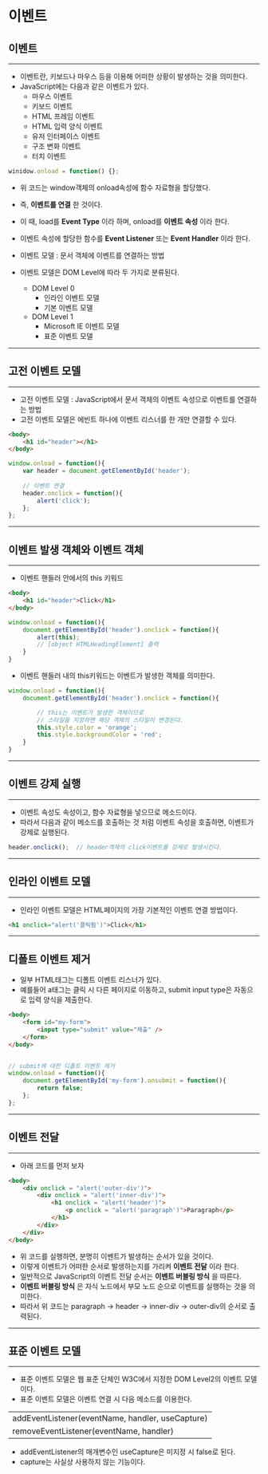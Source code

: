 이벤트
======

<h2>이벤트</h2>

<hr/>

* 이벤트란, 키보드나 마우스 등을 이용해 어떠한 상황이 발생하는 것을 의미한다.
* JavaScript에는 다음과 같은 이벤트가 있다.
  * 마우스 이벤트
  * 키보드 이벤트
  * HTML 프레임 이벤트
  * HTML 입력 양식 이벤트
  * 유저 인터페이스 이벤트
  * 구조 변화 이벤트
  * 터치 이벤트

```js
winidow.onload = function() {};
```
* 위 코드는 window객체의 onload속성에 함수 자료형을 할당했다.
* 즉, __이벤트를 연결__ 한 것이다.
* 이 때, load를 __Event Type__ 이라 하며, onload를 __이벤트 속성__ 이라 한다.
* 이벤트 속성에 할당한 함수를 __Event Listener__ 또는 __Event Handler__ 이라 한다.

* 이벤트 모델 : 문서 객체에 이벤트를 연결하는 방법
* 이벤트 모델은 DOM Level에 따라 두 가지로 분류된다.
  * DOM Level 0
    * 인라인 이벤트 모델
    * 기본 이벤트 모델
  * DOM Level 1
    * Microsoft IE 이벤트 모델
    * 표준 이벤트 모델

<hr/>

<h2>고전 이벤트 모델</h2>

<hr/>

* 고전 이벤트 모델 : JavaScript에서 문서 객체의 이벤트 속성으로 이벤트를 연결하는 방법
* 고전 이벤트 모델은 에빈트 하나에 이벤트 리스너를 한 개만 연결할 수 있다.
```HTML
<body>
    <h1 id="header"></h1>
</body>
```

```js
window.onload = function(){
    var header = document.getElementById('header');
    
    // 이벤트 연결
    header.onclick = function(){
        alert('click');
    };
};
```
<hr/>

<h2>이벤트 발생 객체와 이벤트 객체</h2>

<hr/>

* 이벤트 핸들러 안에서의 this 키워드
```HTML
<body>
    <h1 id="header">Click</h1>
</body>
```

```js
window.onload = function(){
    document.getElementById('header').onclick = function(){
        alert(this);
        // [object HTMLHeadingElement] 출력
    }
}
```

* 이벤트 핸들러 내의 this키워드는 이벤트가 발생한 객체를 의미한다.
```js
window.onload = function(){
    document.getElementById('header').onclick = function(){

        // this는 이벤트가 발생한 객체이므로 
        // 스타일을 지정하면 해당 객체의 스타일이 변경된다.
        this.style.color = 'orange';
        this.style.backgroundColor = 'red';
    }
}
```

<hr/>

<h2>이벤트 강제 실행</h2>

<hr/>

* 이벤트 속성도 속성이고, 함수 자료형을 넣으므로 메소드이다.
* 따라서 다음과 같이 메소드를 호출하는 것 처럼 이벤트 속성을 호출하면, 이벤트가 강제로 실행된다.

```js
header.onclick();  // header객체의 click이벤트를 강제로 발생시킨다.
```

<hr/>

<h2>인라인 이벤트 모델</h2>

<hr/>

* 인라인 이벤트 모델은 HTML페이지의 가장 기본적인 이벤트 연결 방법이다.

```html
<h1 onclick="alert('클릭됨')">Click</h1>
```

<hr/>

<h2>디폴트 이벤트 제거</h2>

* 일부 HTML태그는 디폴트 이벤트 리스너가 있다. 
* 예를들어 a태그는 클릭 시 다른 페이지로 이동하고, submit input type은 자동으로 입력 양식을 제출한다.

```html
<body>
    <form id="my-form">
        <input type="submit" value="제출" />
    </form>
</body>
```

```js

// submit에 대한 디폴트 이벤트 제거
window.onload = function(){
    document.getElementById('my-form').onsubmit = function(){
        return false;
    };
};
```

<hr/>

<h2>이벤트 전달</h2>

<hr/>

* 아래 코드를 먼저 보자
```html
<body>
    <div onclick = "alert('outer-div')">
        <div onclick = "alert('inner-div')">
            <h1 onclick = "alert('header')">
                <p onclick = "alert('paragraph')">Paragraph</p>
            </h1>
        </div>
    </div>
</body>
```

* 위 코드를 실행하면, 분명히 이벤트가 발생하는 순서가 있을 것이다.
* 이렇게 이벤트가 어떠한 순서로 발생하는지를 가리켜 __이벤트 전달__ 이라 한다.
* 일반적으로 JavaScript의 이벤트 전달 순서는 __이벤트 버블링 방식__ 을 따른다.
* __이벤트 버블링 방식__ 은 자식 노드에서 부모 노드 순으로 이벤트를 실행하는 것을 의미한다.
* 따라서 위 코드는 paragraph -> header -> inner-div -> outer-div의 순서로 출력된다.

<hr/>

<h2>표준 이벤트 모델</h2>

<hr/>

* 표준 이벤트 모델은 웹 표준 단체인 W3C에서 지정한 DOM Level2의 이벤트 모델이다.
* 표준 이벤트 모델은 이벤트 연결 시 다음 메소드를 이용한다.
<table>
    <tr><td>addEventListener(eventName, handler, useCapture)</td></tr>
    <tr><td>removeEventListener(eventName, handler)</td></tr>
</table>

* addEventListener의 매개변수인 useCapture은 미지정 시 false로 된다.
* capture는 사실상 사용하지 않는 기능이다.